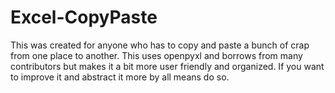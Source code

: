 # Excel-CopyPaste
This was created for anyone who has to copy and paste a bunch of crap from one place to another. This uses openpyxl and borrows from many contributors but makes it a bit more user friendly and organized. If you want to improve it and abstract it more by all means do so. 
